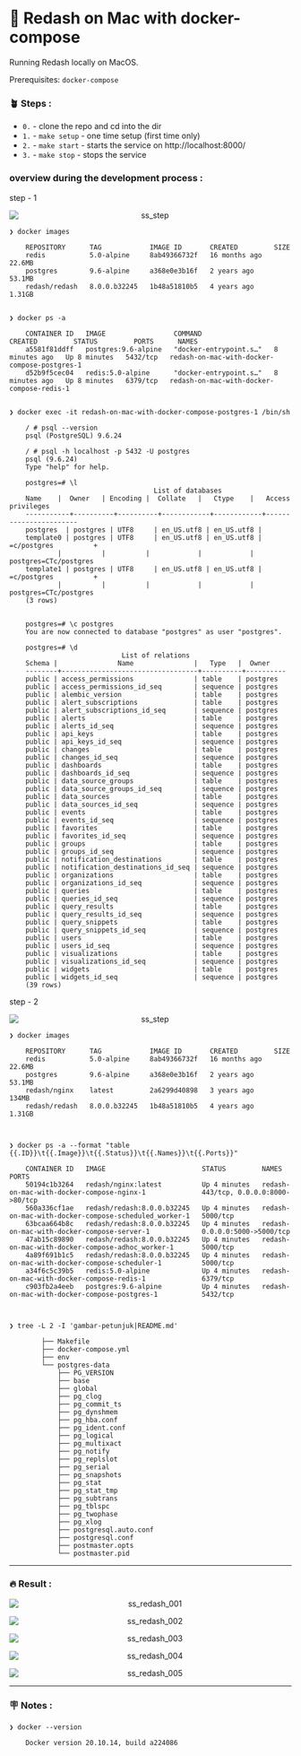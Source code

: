 # &#x1F6A9; Redash on Mac with docker-compose

Running Redash locally on MacOS.

Prerequisites: `docker-compose`

### &#x1FAB4; Steps :

- `0.` -  clone the repo and cd into the dir
- `1.` -  `make setup` - one time setup (first time only)
- `2.` -  `make start` - starts the service on http://localhost:8000/
- `3.` -  `make stop` - stops the service

### overview during the development process :

step - 1
<p align="center">
    <img src="./gambar-petunjuk/ss_step_1.png" alt="ss_step" style="display: block; margin: 0 auto;">
</p>

    ❯ docker images

        REPOSITORY      TAG            IMAGE ID       CREATED         SIZE
        redis           5.0-alpine     8ab49366732f   16 months ago   22.6MB
        postgres        9.6-alpine     a368e0e3b16f   2 years ago     53.1MB
        redash/redash   8.0.0.b32245   1b48a51810b5   4 years ago     1.31GB


    ❯ docker ps -a

        CONTAINER ID   IMAGE                 COMMAND                  CREATED         STATUS         PORTS      NAMES
        a5581f81ddff   postgres:9.6-alpine   "docker-entrypoint.s…"   8 minutes ago   Up 8 minutes   5432/tcp   redash-on-mac-with-docker-compose-postgres-1
        d52b9f5cec04   redis:5.0-alpine      "docker-entrypoint.s…"   8 minutes ago   Up 8 minutes   6379/tcp   redash-on-mac-with-docker-compose-redis-1


    ❯ docker exec -it redash-on-mac-with-docker-compose-postgres-1 /bin/sh

        / # psql --version
        psql (PostgreSQL) 9.6.24

        / # psql -h localhost -p 5432 -U postgres
        psql (9.6.24)
        Type "help" for help.

        postgres=# \l
                                        List of databases
        Name    |  Owner   | Encoding |  Collate   |   Ctype    |   Access privileges   
        -----------+----------+----------+------------+------------+-----------------------
        postgres  | postgres | UTF8     | en_US.utf8 | en_US.utf8 | 
        template0 | postgres | UTF8     | en_US.utf8 | en_US.utf8 | =c/postgres          +
                |          |          |            |            | postgres=CTc/postgres
        template1 | postgres | UTF8     | en_US.utf8 | en_US.utf8 | =c/postgres          +
                |          |          |            |            | postgres=CTc/postgres
        (3 rows)


        postgres=# \c postgres 
        You are now connected to database "postgres" as user "postgres".

        postgres=# \d
                                List of relations
        Schema |               Name               |   Type   |  Owner   
        --------+----------------------------------+----------+----------
        public | access_permissions               | table    | postgres
        public | access_permissions_id_seq        | sequence | postgres
        public | alembic_version                  | table    | postgres
        public | alert_subscriptions              | table    | postgres
        public | alert_subscriptions_id_seq       | sequence | postgres
        public | alerts                           | table    | postgres
        public | alerts_id_seq                    | sequence | postgres
        public | api_keys                         | table    | postgres
        public | api_keys_id_seq                  | sequence | postgres
        public | changes                          | table    | postgres
        public | changes_id_seq                   | sequence | postgres
        public | dashboards                       | table    | postgres
        public | dashboards_id_seq                | sequence | postgres
        public | data_source_groups               | table    | postgres
        public | data_source_groups_id_seq        | sequence | postgres
        public | data_sources                     | table    | postgres
        public | data_sources_id_seq              | sequence | postgres
        public | events                           | table    | postgres
        public | events_id_seq                    | sequence | postgres
        public | favorites                        | table    | postgres
        public | favorites_id_seq                 | sequence | postgres
        public | groups                           | table    | postgres
        public | groups_id_seq                    | sequence | postgres
        public | notification_destinations        | table    | postgres
        public | notification_destinations_id_seq | sequence | postgres
        public | organizations                    | table    | postgres
        public | organizations_id_seq             | sequence | postgres
        public | queries                          | table    | postgres
        public | queries_id_seq                   | sequence | postgres
        public | query_results                    | table    | postgres
        public | query_results_id_seq             | sequence | postgres
        public | query_snippets                   | table    | postgres
        public | query_snippets_id_seq            | sequence | postgres
        public | users                            | table    | postgres
        public | users_id_seq                     | sequence | postgres
        public | visualizations                   | table    | postgres
        public | visualizations_id_seq            | sequence | postgres
        public | widgets                          | table    | postgres
        public | widgets_id_seq                   | sequence | postgres
        (39 rows)

step - 2
<p align="center">
    <img src="./gambar-petunjuk/ss_step_2.png" alt="ss_step" style="display: block; margin: 0 auto;">
</p>

    ❯ docker images

        REPOSITORY      TAG            IMAGE ID       CREATED         SIZE
        redis           5.0-alpine     8ab49366732f   16 months ago   22.6MB
        postgres        9.6-alpine     a368e0e3b16f   2 years ago     53.1MB
        redash/nginx    latest         2a6299d40898   3 years ago     134MB
        redash/redash   8.0.0.b32245   1b48a51810b5   4 years ago     1.31GB



    ❯ docker ps -a --format "table {{.ID}}\t{{.Image}}\t{{.Status}}\t{{.Names}}\t{{.Ports}}"

        CONTAINER ID   IMAGE                        STATUS         NAMES                                                  PORTS
        50194c1b3264   redash/nginx:latest          Up 4 minutes   redash-on-mac-with-docker-compose-nginx-1              443/tcp, 0.0.0.0:8000->80/tcp
        560a336cf1ae   redash/redash:8.0.0.b32245   Up 4 minutes   redash-on-mac-with-docker-compose-scheduled_worker-1   5000/tcp
        63bcaa664b8c   redash/redash:8.0.0.b32245   Up 4 minutes   redash-on-mac-with-docker-compose-server-1             0.0.0.0:5000->5000/tcp
        47ab15c89890   redash/redash:8.0.0.b32245   Up 4 minutes   redash-on-mac-with-docker-compose-adhoc_worker-1       5000/tcp
        4a89f691b1c5   redash/redash:8.0.0.b32245   Up 4 minutes   redash-on-mac-with-docker-compose-scheduler-1          5000/tcp
        a34f6c5c39b5   redis:5.0-alpine             Up 4 minutes   redash-on-mac-with-docker-compose-redis-1              6379/tcp
        c903fb2a4eeb   postgres:9.6-alpine          Up 4 minutes   redash-on-mac-with-docker-compose-postgres-1           5432/tcp



    ❯ tree -L 2 -I 'gambar-petunjuk|README.md'

            ├── Makefile
            ├── docker-compose.yml
            ├── env
            └── postgres-data
                ├── PG_VERSION
                ├── base
                ├── global
                ├── pg_clog
                ├── pg_commit_ts
                ├── pg_dynshmem
                ├── pg_hba.conf
                ├── pg_ident.conf
                ├── pg_logical
                ├── pg_multixact
                ├── pg_notify
                ├── pg_replslot
                ├── pg_serial
                ├── pg_snapshots
                ├── pg_stat
                ├── pg_stat_tmp
                ├── pg_subtrans
                ├── pg_tblspc
                ├── pg_twophase
                ├── pg_xlog
                ├── postgresql.auto.conf
                ├── postgresql.conf
                ├── postmaster.opts
                └── postmaster.pid

---

### &#x1F525; Result :

<p align="center">
    <img src="./gambar-petunjuk/ss_redash_001.png" alt="ss_redash_001" style="display: block; margin: 0 auto;">
</p>

<p align="center">
    <img src="./gambar-petunjuk/ss_redash_002.png" alt="ss_redash_002" style="display: block; margin: 0 auto;">
</p>

<p align="center">
    <img src="./gambar-petunjuk/ss_redash_003.png" alt="ss_redash_003" style="display: block; margin: 0 auto;">
</p>

<p align="center">
    <img src="./gambar-petunjuk/ss_redash_004.png" alt="ss_redash_004" style="display: block; margin: 0 auto;">
</p>

<p align="center">
    <img src="./gambar-petunjuk/ss_redash_005.png" alt="ss_redash_005" style="display: block; margin: 0 auto;">
</p>






---

### &#x1FAA7; Notes : 

    ❯ docker --version

        Docker version 20.10.14, build a224086